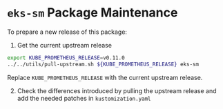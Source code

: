 # `eks-sm` Package Maintenance

To prepare a new release of this package:

1. Get the current upstream release

```bash
export KUBE_PROMETHEUS_RELEASE=v0.11.0
../../utils/pull-upstream.sh ${KUBE_PROMETHEUS_RELEASE} eks-sm
```

Replace `KUBE_PROMETHEUS_RELEASE` with the current upstream release.

2. Check the differences introduced by pulling the upstream release and add the needed patches in `kustomization.yaml`
